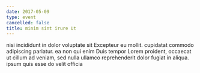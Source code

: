 ```yaml
---
date: 2017-05-09
type: event
cancelled: false
title: minim sint irure Ut
---
```

nisi incididunt in dolor voluptate sit Excepteur eu mollit. cupidatat commodo adipiscing pariatur. ea non qui enim Duis tempor Lorem proident, occaecat ut cillum ad veniam, sed nulla ullamco reprehenderit dolor fugiat in aliqua. ipsum quis esse do velit officia